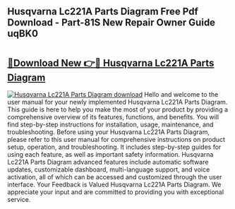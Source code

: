 ## Husqvarna Lc221A Parts Diagram Free Pdf Download - Part-81S New Repair Owner Guide uqBK0

# <h2><a href="http://dflmqtv.blite.top/?on=Husqvarna+Lc221A+Parts+Diagram">🔗Download New 👉🔴 Husqvarna Lc221A Parts Diagram</a></h2>

[![Husqvarna Lc221A Parts Diagram download](https://i.imgur.com/lujVjoI.png)](http://dflmqtv.blite.top/?on=Husqvarna+Lc221A+Parts+Diagram)
Hello and welcome to the user manual for your newly implemented Husqvarna Lc221A Parts Diagram. This guide is here to help you make the most of your product by providing a comprehensive overview of its features, functions, and benefits. You will find step-by-step instructions for installation, usage, maintenance, and troubleshooting. Before using your Husqvarna Lc221A Parts Diagram, please refer to this user manual for comprehensive instructions on product setup, operation, and troubleshooting. It includes step-by-step guides for using each feature, as well as important safety information. Husqvarna Lc221A Parts Diagram advanced features include automatic software updates, customizable dashboard, multi-language support, and voice activation, all of which can be accessed and customized through the user interface. Your Feedback is Valued Husqvarna Lc221A Parts Diagram. We appreciate your input and are committed to providing you with exceptional service.
